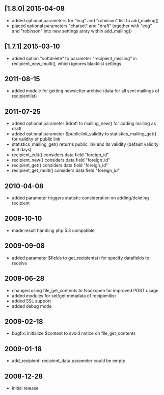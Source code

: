 ## [1.8.0] 2015-04-08
* added optional parameters for "ecg" and "robinson" list to add_mailing()
* placed optional parameters "charset" and "draft" together with "ecg" and "robinson" into new settings array within add_mailing()

## [1.7.1] 2015-03-10
* added option "softdelete" to parameter "recipient_missing" in recipient_new_multi(), which ignores blacklist settings

## 2011-08-15
* added module for getting newsletter archive (data for all sent mailings of recipientlist)

## 2011-07-25
* added optional parameter $draft to mailing_new() for adding mailing as draft
* added optional parameter $publiclink_validity to statistics_mailing_get() for validity of public link
* statistics_mailing_get() returns public link and its validity (default validity is 3 days)
* recipient_edit() considers data field "foreign_id"
* recipient_new() considers data field "foreign_id"
* recipient_get() considers data field "foreign_id"
* recipient_get_multi() considers data field "foreign_id"

## 2010-04-08
* added parameter triggers statistic consideration on adding/deleting recipient

## 2009-10-10
* made result handling php 5.3 compatible

## 2009-09-08
* added parameter $fields to get_recipients() for specify datafields to receive

## 2009-06-28
* changed using file_get_contents to fsockopen for improved POST usage
* added modules for set/get metadata of recipientlist
* added SSL support
* added debug mode

## 2009-02-18
* bugfix: initialize $context to avoid notice on file_get_contents

## 2009-01-18
* add_recipient: recipient_data parameter could be empty

## 2008-12-28
* initial release
